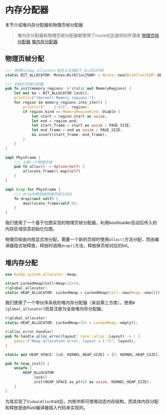 # 内存分配器

本节介绍堆内存分配器和物理页帧分配器

> 堆内存分配器和物理页帧分配器都使用了rcore社区提供的开源库
[物理页帧分配器](https://github.com/rcore-os/bitmap-allocator)
[堆内存分配器](https://github.com/rcore-os/bitmap-allocator)

## 物理页帧分配

```Rust
/// 使用bitmap_allocator库定义全局BIT_ALLOCATOR
static BIT_ALLOCATOR: Mutex<BitAlloc256M> = Mutex::new(BitAlloc256M::DEFAULT);

/// 初始化页帧分配器
pub fn init(memory_regions: &'static mut MemoryRegions) {
    let mut ba = BIT_ALLOCATOR.lock();
    println!("[Kernel] Memory regions:");
    for region in memory_regions.into_iter() {
        println!("    {:x?}", region);
        if region.kind == MemoryRegionKind::Usable {
            let start = region.start as usize;
            let end = region.end;
            let start_frame = start as usize / PAGE_SIZE;
            let end_frame = end as usize / PAGE_SIZE;
            ba.insert(start_frame..end_frame);
        }
    }
}

impl PhysFrame {
    /// 分配一个物理页帧
    pub fn alloc() -> Option<Self> {
        allocate_frame().map(Self)
    }
}

impl Drop for PhysFrame {
    /// drop时释放掉物理页帧占的位
    fn drop(&mut self) {
        deallocate_frame(self.0);
    }
}

```
我们使用了一个基于位图实现的物理页帧分配器，利用bootloader启动后传入的内存区域信息初始化位图。


物理页帧由内核显式地分配，需要一个新的页帧时使用`alloc()`方法分配，而由编译器隐式地释放，释放时调用`drop()`方法，释放掉页帧对应的bit。

## 堆内存分配

```Rust
use buddy_system_allocator::Heap;

struct LockedHeap(Cell<Heap<32>>);
#[global_allocator]
static HEAP_ALLOCATOR: LockedHeap = LockedHeap(Cell::new(Heap::new()));
```
我们使用了一个带伙伴系统的堆内存分配器（来自第三方库），使用`#[global_allocator]`将其注册为全局堆内存分配器。

```Rust
#[global_allocator]
static HEAP_ALLOCATOR: LockedHeap<32> = LockedHeap::empty();

#[alloc_error_handler]
pub fn handle_alloc_error(layout: core::alloc::Layout) -> ! {
    panic!("Heap allocation error, layout = {:?}", layout);
}

static mut HEAP_SPACE: [u8; KERNEL_HEAP_SIZE] = [0; KERNEL_HEAP_SIZE];

pub fn heap_init() {
    unsafe {
        HEAP_ALLOCATOR
            .lock()
            .init(HEAP_SPACE.as_ptr() as usize, KERNEL_HEAP_SIZE);
    }
}
```
为其实现了`GlobalAlloc`trait后，内核中即可使用动态内存结构，而具体内存分配和释放是由Rust编译器插入代码来实现的。